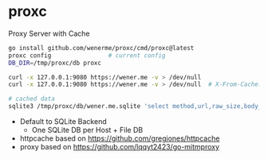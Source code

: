 # proxc

Proxy Server with Cache

```bash
go install github.com/wenerme/proxc/cmd/proxc@latest
proxc config                # current config
DB_DIR=/tmp/proxc/db proxc

curl -x 127.0.0.1:9080 https://wener.me -v > /dev/null
curl -x 127.0.0.1:9080 https://wener.me -v > /dev/null  # X-From-Cache: 1

# cached data
sqlite3 /tmp/proxc/db/wener.me.sqlite 'select method,url,raw_size,body_size,length(body) from http_responses'
```

- Default to SQLite Backend
  - One SQLite DB per Host + File DB
- httpcache based on https://github.com/gregjones/httpcache
- proxy based on https://github.com/lqqyt2423/go-mitmproxy
